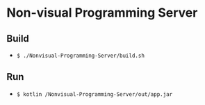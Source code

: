 # Non-visual Programming Server

## Build
- `$ ./Nonvisual-Programming-Server/build.sh`

## Run
- `$ kotlin /Nonvisual-Programming-Server/out/app.jar`